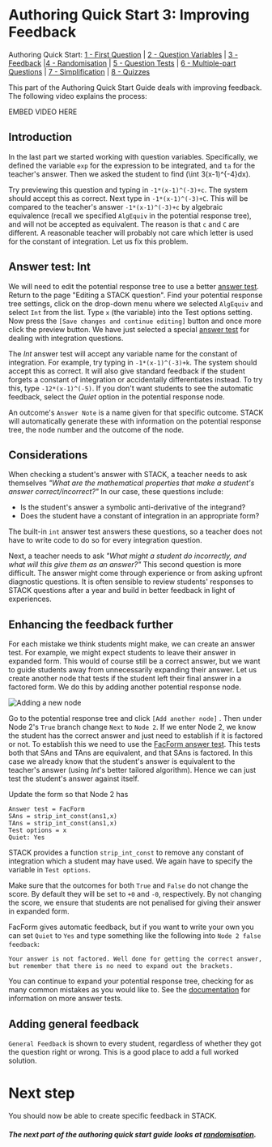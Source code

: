 # Authoring Quick Start 3: Improving Feedback

Authoring Quick Start: [1 - First Question](Authoring_quick_start.md) | [2 - Question Variables](Authoring_quick_start_2.md) | <u>3 - Feedback</u> |[4 - Randomisation](Authoring_quick_start_4.md) | [5 - Question Tests](Authoring_quick_start_5.md) | [6 - Multiple-part Questions](Authoring_quick_start_6.md) | [7 - Simplification](Authoring_quick_start_7.md) | [8 - Quizzes](Authoring_quick_start_8.md)



This part of the Authoring Quick Start Guide deals with improving feedback. The following video explains the process:

EMBED VIDEO HERE

## Introduction

In the last part we started working with question variables. Specifically, we defined the variable  `exp` for the expression to be integrated, and `ta` for the teacher's answer. Then we asked the student to find \(\int 3(x-1)^{-4}dx\).

Try previewing this question and typing in  `-1*(x-1)^(-3)+c`. The system should accept this as correct.  Next type in `-1*(x-1)^(-3)+C`.  This will be compared to the teacher's answer `-1*(x-1)^(-3)+c` by algebraic equivalence (recall we specified `AlgEquiv` in the potential response tree), and will not be accepted as equivalent.  The reason is that `c` and `C` are different.  A reasonable teacher will probably not care which letter is used for the constant of integration. Let us fix this problem.

## Answer test: Int

We will need to edit the potential response tree to use a better [answer test](Answer_tests.md#Int). Return to the page "Editing a STACK question". Find your potential response tree settings, click on the drop-down menu where we selected `AlgEquiv` and select `Int` from the list. Type `x` (the variable) into the Test options setting. Now press the `[Save changes and continue editing]` button and once more click the preview button.  We have just selected a special [answer test](Answer_tests.md) for dealing with integration questions.

The _Int_ answer test will accept any variable name for the constant of integration. For example, try typing in  `-1*(x-1)^(-3)+k`. The system should accept this as correct.  It will also give standard feedback if the student forgets a constant of integration or accidentally differentiates instead.  To try this, type `-12*(x-1)^(-5)`.  If you don't want students to see the automatic feedback, select the _Quiet_ option in the potential response node.

An outcome's  `Answer Note` is a name given for that specific outcome. STACK will automatically generate these with information on the potential response tree, the node number and the outcome of the node.

## Considerations

When checking a student's answer with STACK, a teacher needs to ask themselves _"What are the mathematical properties that make a student's answer correct/incorrect?"_  In our case, these questions include:

- Is the student's answer a symbolic anti-derivative of the integrand?
- Does the student have a constant of integration in an appropriate form?

The built-in `int` answer test answers these questions, so a teacher does not have to write code to do so for every integration question.

Next, a teacher needs to ask _"What might a student do incorrectly, and what will this give them as an answer?"_  This second question is more difficult. The answer might come through experience or from asking upfront diagnostic questions. It is often sensible to review students' responses to STACK questions after a year and build in better feedback in light of experiences. 

## Enhancing the feedback further

For each mistake we think students might make, we can create an answer test. For example, we might expect students to leave their answer in expanded form. This would of course still be a correct answer, but we want to guide students away from unnecessarily expanding their answer. Let us create another node that tests if the student left their final answer in a factored form. We do this by adding another potential response node. 

![Adding a new node](%CONTENT/add_new_node.png)

Go to the potential response tree and click `[Add another node]` . Then under Node 2's  `True` branch change `Next` to `Node 2`. If we enter Node 2, we know the student has the correct answer and just need to establish if it is factored or not. To establish this we need to use the [FacForm answer test](Answer_tests.md). This tests both that SAns and TAns are equivalent, and that SAns is factored. In this case we already know that the student's answer is equivalent to the teacher's answer (using *Int*'s better tailored algorithm). Hence we can just test the student's answer against itself.

Update the form so that Node 2 has

```
Answer test = FacForm
SAns = strip_int_const(ans1,x)
TAns = strip_int_const(ans1,x)
Test options = x
Quiet: Yes
```

STACK provides a function `strip_int_const` to remove any constant of integration which a student may have used. We again have to specify the variable in `Test options`. 

Make sure that the outcomes for both `True` and `False` do not change the score. By default they will be set to `+0` and `-0`, respectively. By not changing the score, we ensure that students are not penalised for giving their answer in expanded form.

FacForm gives automatic feedback, but if you want to write your own you can set `Quiet` to `Yes` and type something like the following into `Node 2 false feedback`:

```
Your answer is not factored. Well done for getting the correct answer, but remember that there is no need to expand out the brackets.
```

You can continue to expand your potential response tree, checking for as many common mistakes as you would like to. See the [documentation](Answer_tests.md) for information on more answer tests.

## Adding general feedback

`General Feedback` is shown to every student, regardless of whether they got the question right or wrong. This is a good place to add a full worked solution.

# Next step

You should now be able to create specific feedback in STACK.

##### The next part of the authoring quick start guide looks at [randomisation](Authoring_quick_start_5.md).
